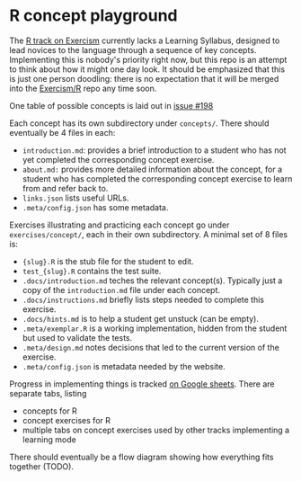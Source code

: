 # R concept playground

The [R track on Exercism](https://exercism.org/tracks/r) currently lacks a Learning Syllabus, designed to lead novices to the language through a sequence of key concepts. Implementing this is nobody's priority right now, but this repo is an attempt to think about how it might one day look. It should be emphasized that this is just one person doodling: there is no expectation that it will be merged into the [Exercism/R](https://github.com/exercism/r) repo any time soon.

One table of possible concepts is laid out in [issue #198](https://github.com/exercism/r/issues/198)

Each concept has its own subdirectory under `concepts/`. There should eventually be 4 files in each:
- `introduction.md`: provides a brief introduction to a student who has not yet completed the corresponding concept exercise.
- `about.md:` provides more detailed information about the concept, for a student who has completed the corresponding concept exercise to learn from and refer back to.
- `links.json` lists useful URLs.
- `.meta/config.json` has some metadata.

Exercises illustrating and practicing each concept go under `exercises/concept/`, each in their own subdirectory. A minimal set of 8 files is:
- `{slug}.R` is the stub file for the student to edit.
- `test_{slug}.R` contains the test suite.
- `.docs/introduction.md` teches the relevant concept(s). Typically just a copy of the `introduction.md` file under each concept.
- `.docs/instructions.md` briefly lists steps needed to complete this exercise.
- `.docs/hints.md` is to help a student get unstuck (can be empty).
- `.meta/exemplar.R` is a working implementation, hidden from the student but used to validate the tests.
- `.meta/design.md` notes decisions that led to the current version of the exercise.
- `.meta/config.json` is metadata needed by the website.


Progress in implementing things is tracked [on Google sheets](https://docs.google.com/spreadsheets/d/1xW5WDL5Xp2yQ9ZFJY-oVj1c19kNkZLwCiSEjH1H2SGI/edit?usp=sharing). There are separate tabs, listing

- concepts for R
- concept exercises for R
- multiple tabs on concept exercises used by other tracks implementing a learning mode

There should eventually be a flow diagram showing how everything fits together (TODO).
